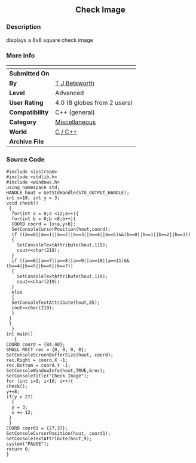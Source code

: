 ﻿<div align="center">

## Check Image


</div>

### Description

displays a 8x8 square check image
 
### More Info
 


<span>             |<span>
---                |---
**Submitted On**   |
**By**             |[T J Betsworth](https://github.com/Planet-Source-Code/PSCIndex/blob/master/ByAuthor/t-j-betsworth.md)
**Level**          |Advanced
**User Rating**    |4.0 (8 globes from 2 users)
**Compatibility**  |C\+\+ \(general\)
**Category**       |[Miscellaneous](https://github.com/Planet-Source-Code/PSCIndex/blob/master/ByCategory/miscellaneous__3-1.md)
**World**          |[C / C\+\+](https://github.com/Planet-Source-Code/PSCIndex/blob/master/ByWorld/c-c.md)
**Archive File**   |[](https://github.com/Planet-Source-Code/t-j-betsworth-check-image__3-12044/archive/master.zip)





### Source Code

```
#include <iostream>
#include <stdlib.h>
#include <windows.h>
using namespace std;
HANDLE hout = GetStdHandle(STD_OUTPUT_HANDLE);
int x=18; int y = 3;
void check()
 {
  for(int a = 0;a <12;a++){
  for(int b = 0;b <8;b++){
  COORD coord = {x+a,y+b};
  SetConsoleCursorPosition(hout,coord);
  if ((a==0||a==1||a==2||a==3||a==4||a==5)&&(b==0||b==1||b==2||b==3))
  {
    SetConsoleTextAttribute(hout,119);
    cout<<char(219);
  }
  if ((a==6||a==7||a==8||a==9||a==10||a==11)&&(b==4||b==5||b==6||b==7))
  {
    SetConsoleTextAttribute(hout,119);
    cout<<char(219);
  }
  else
  {
  SetConsoleTextAttribute(hout,85);
  cout<<char(219);
  }
 }
 }
  }
int main()
   {
COORD coord = {84,40};
SMALL_RECT rec = {0, 0, 0, 0};
SetConsoleScreenBufferSize(hout, coord);
rec.Right = coord.X -1;
rec.Bottom = coord.Y -1;
SetConsoleWindowInfo(hout,TRUE,&rec);
SetConsoleTitle("Check Image");
for (int i=0; i<16; i++){
check();
y+=8;
if(y > 27)
  {
  y = 3;
  x += 12;
 }
 }
COORD coord1 = {27,37};
SetConsoleCursorPosition(hout, coord1);
SetConsoleTextAttribute(hout,9);
system("PAUSE");
return 0;
}
```

